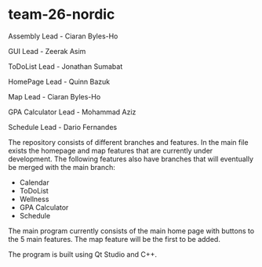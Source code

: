 # team-26-nordic

Assembly Lead - Ciaran Byles-Ho

GUI Lead - Zeerak Asim

ToDoList Lead - Jonathan Sumabat

HomePage Lead - Quinn Bazuk

Map Lead - Ciaran Byles-Ho

GPA Calculator Lead - Mohammad Aziz

Schedule Lead - Dario Fernandes 

The repository consists of different branches and features. In the main file exists the homepage and map features that are currently under development. The following features also have branches that will eventually be merged with the main branch:
- Calendar
- ToDoList
- Wellness
- GPA Calculator
- Schedule

The main program currently consists of the main home page with buttons to the 5 main features. The map feature will be the first to be added. 

The program is built using Qt Studio and C++.

